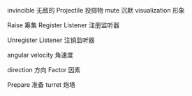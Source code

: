 invincible 无敌的
Projectile 投掷物
mute 沉默
visualization 形象

Raise 筹集
Register Listener 注册监听器

Unregister Listener 注销监听器

angular velocity  角速度

direction 方向
Factor 因素


Prepare 准备
turret 炮塔
